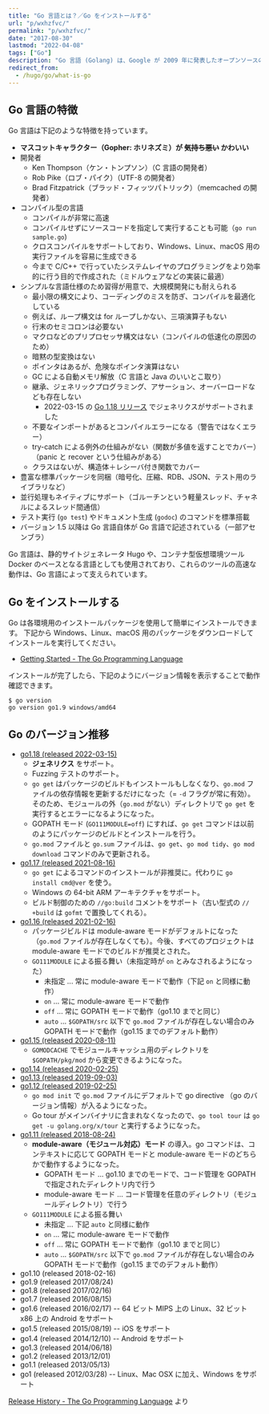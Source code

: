 ```yaml
---
title: "Go 言語とは？／Go をインストールする"
url: "p/wxhzfvc/"
permalink: "p/wxhzfvc/"
date: "2017-08-30"
lastmod: "2022-04-08"
tags: ["Go"]
description: "Go 言語 (Golang) は、Google が 2009 年に発表したオープンソースのプログラミング言語です。ここでは Go 言語の特徴と、インストール方法を紹介します。"
redirect_from:
  - /hugo/go/what-is-go
---
```


Go 言語の特徴
----

Go 言語は下記のような特徴を持っています。

* __マスコットキャラクター（Gopher: ホリネズミ）が ~~気持ち悪い~~ かわいい__
* 開発者
  * Ken Thompson（ケン・トンプソン）（C 言語の開発者）
  * Rob Pike（ロブ・パイク）（UTF-8 の開発者）
  * Brad Fitzpatrick（ブラッド・フィッツパトリック）（memcached の開発者）
* コンパイル型の言語
  * コンパイルが非常に高速
  * コンパイルせずにソースコードを指定して実行することも可能（`go run sample.go`)
  * クロスコンパイルをサポートしており、Windows、Linux、macOS 用の実行ファイルを容易に生成できる
  * 今まで C/C++ で行っていたシステムレイヤのプログラミングをより効率的に行う目的で作成された（ミドルウェアなどの実装に最適）
* シンプルな言語仕様のため習得が用意で、大規模開発にも耐えられる
  * 最小限の構文により、コーディングのミスを防ぎ、コンパイルを最適化している
  * 例えば、ループ構文は for ループしかない、三項演算子もない
  * 行末のセミコロンは必要ない
  * マクロなどのプリプロセッサ構文はない（コンパイルの低速化の原因のため）
  * 暗黙の型変換はない
  * ポインタはあるが、危険なポインタ演算はない
  * GC による自動メモリ解放（C 言語と Java のいいとこ取り）
  * 継承、ジェネリックプログラミング、アサーション、オーバーロードなども存在しない
    * 2022-03-15 の [Go 1.18 リリース](https://go.dev/doc/go1.18) でジェネリクスがサポートされました
  * 不要なインポートがあるとコンパイルエラーになる（警告ではなくエラー）
  * try-catch による例外の仕組みがない（関数が多値を返すことでカバー）（panic と recover という仕組みがある）
  * クラスはないが、構造体＋レシーバ付き関数でカバー
* 豊富な標準パッケージを同梱（暗号化、圧縮、RDB、JSON、テスト用のライブラリなど）
* 並行処理もネイティブにサポート（ゴルーチンという軽量スレッド、チャネルによるスレッド間通信）
* テスト実行 (`go test`) やドキュメント生成 (`godoc`) のコマンドを標準搭載
* バージョン 1.5 以降は Go 言語自体が Go 言語で記述されている（一部アセンブラ）

Go 言語は、静的サイトジェネレータ Hugo や、コンテナ型仮想環境ツール Docker のベースとなる言語としても使用されており、これらのツールの高速な動作は、Go 言語によって支えられています。


Go をインストールする
----

Go は各環境用のインストールパッケージを使用して簡単にインストールできます。
下記から Windows、Linux、macOS 用のパッケージをダウンロードしてインストールを実行してください。

- [Getting Started - The Go Programming Language](https://golang.org/doc/install)

インストールが完了したら、下記のようにバージョン情報を表示することで動作確認できます。

```console
$ go version
go version go1.9 windows/amd64
```


Go のバージョン推移
----

- [go1.18 (released 2022-03-15)](https://go.dev/doc/go1.18)
  - __ジェネリクス__ をサポート。
  - Fuzzing テストのサポート。
  - `go get` はパッケージのビルドもインストールもしなくなり、`go.mod` ファイルの依存情報を更新するだけになった（= `-d` フラグが常に有効）。そのため、モジュールの外（`go.mod` がない）ディレクトリで `go get` を実行するとエラーになるようになった。
  - GOPATH モード (`GO111MODULE=off`) にすれば、`go get` コマンドは以前のようにパッケージのビルドとインストールを行う。
  - `go.mod` ファイルと `go.sum` ファイルは、`go get`、`go mod tidy`、`go mod download` コマンドのみで更新される。
- [go1.17 (released 2021-08-16)](https://go.dev/doc/go1.17)
  - `go get` によるコマンドのインストールが非推奨に。代わりに `go install cmd@ver` を使う。
  - Windows の 64-bit ARM アーキテクチャをサポート。
  - ビルド制御のための `//go:build` コメントをサポート（古い型式の `// +build` は `gofmt` で置換してくれる）。
- [go1.16 (released 2021-02-16)](https://go.dev/doc/go1.16)
  - パッケージビルドは module-aware モードがデフォルトになった（`go.mod` ファイルが存在しなくても）。今後、すべてのプロジェクトは module-aware モードでのビルドが推奨とされた。
  - `GO111MODULE` による振る舞い（未指定時が `on` とみなされるようになった）
    - 未指定 ... 常に module-aware モードで動作（下記 `on` と同様に動作）
    - `on` ... 常に module-aware モードで動作
    - `off` ... 常に GOPATH モードで動作（go1.10 までと同じ）
    - `auto` ... `$GOPATH/src` 以下で `go.mod` ファイルが存在しない場合のみ GOPATH モードで動作（go1.15 までのデフォルト動作）
- [go1.15 (released 2020-08-11)](https://go.dev/doc/go1.15)
  - `GOMODCACHE` でモジュールキャッシュ用のディレクトリを `$GOPATH/pkg/mod` から変更できるようになった。
- [go1.14 (released 2020-02-25)](https://go.dev/doc/go1.14)
- [go1.13 (released 2019-09-03)](https://go.dev/doc/go1.13)
- [go1.12 (released 2019-02-25)](https://go.dev/doc/go1.12)
  - `go mod init` で `go.mod` ファイルにデフォルトで go directive （go のバージョン情報）が入るようになった。
  - Go tour がメインバイナリに含まれなくなったので、`go tool tour` は `go get -u golang.org/x/tour` と実行するようになった。
- [go1.11 (released 2018-08-24)](https://go.dev/doc/go1.11)
  - __module-aware（モジュール対応）モード__ の導入。go コマンドは、コンテキストに応じて GOPATH モードと module-aware モードのどちらかで動作するようになった。
    - GOPATH モード ... go1.10 までのモードで、コード管理を GOPATH で指定されたディレクトリ内で行う
    - module-aware モード ... コード管理を任意のディレクトリ（モジュールディレクトリ）で行う
  - `GO111MODULE` による振る舞い
    - 未指定 ... 下記 `auto` と同様に動作
    - `on` ... 常に module-aware モードで動作
    - `off` ... 常に GOPATH モードで動作（go1.10 までと同じ）
    - `auto` ... `$GOPATH/src` 以下で `go.mod` ファイルが存在しない場合のみ GOPATH モードで動作（go1.15 までのデフォルト動作）
- go1.10 (released 2018-02-16)
- go1.9 (released 2017/08/24)
- go1.8 (released 2017/02/16)
- go1.7 (released 2016/08/15)
- go1.6 (released 2016/02/17) -- 64 ビット MIPS 上の Linux、32 ビット x86 上の Android をサポート
- go1.5 (released 2015/08/19) -- iOS をサポート
- go1.4 (released 2014/12/10) -- Android をサポート
- go1.3 (released 2014/06/18)
- go1.2 (released 2013/12/01)
- go1.1 (released 2013/05/13)
- go1 (released 2012/03/28) -- Linux、Mac OSX に加え、Windows をサポート

[Release History - The Go Programming Language](https://golang.org/doc/devel/release.html) より

